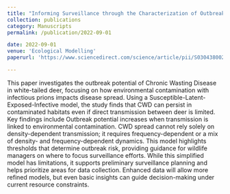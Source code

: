 ```yaml
---
title: "Informing Surveillance through the Characterization of Outbreak Potential of Chronic Wasting Disease in White Tailed Deer"
collection: publications
category: Manuscripts
permalink: /publication/2022-09-01

date: 2022-09-01
venue: 'Ecological Modelling'
paperurl: 'https://www.sciencedirect.com/science/article/pii/S0304380022001648'

---
```


This paper investigates the outbreak potential of Chronic Wasting Disease in white-tailed deer, focusing on how environmental contamination with infectious prions impacts disease spread. 
Using a Susceptible-Latent-Exposed-Infective model, the study finds that CWD can persist in contaminated habitats even if direct transmission between deer is limited. Key findings include
Outbreak potential increases when transmission is linked to environmental contamination.
CWD spread cannot rely solely on density-dependent transmission; it requires frequency-dependent or a mix of density- and frequency-dependent dynamics.
This model highlights thresholds that determine outbreak risk, providing guidance for wildlife managers on where to focus surveillance efforts.
While this simplified model has limitations, it supports preliminary surveillance planning and helps prioritize areas for data collection. 
Enhanced data will allow more refined models, but even basic insights can guide decision-making under current resource constraints.
